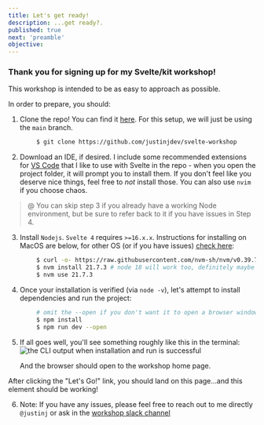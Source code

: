 ```yaml
---
title: Let's get ready!
description: ...get ready?.
published: true
next: 'preamble'
objective:
---
```


<script context="module">
        import Count from "$lib/components/examples/Count.svelte";
        export { Count };
</script>

### Thank you for signing up for my Svelte/kit workshop!

This workshop is intended to be as easy to approach as possible.

In order to prepare, you should:

1. Clone the repo! You can find it [here](https://github.com/justinjdev/svelte-workshop). For this setup, we will just be using the `main` branch. 

```bash
        $ git clone https://github.com/justinjdev/svelte-workshop
```

2. Download an IDE, if desired. I include some recommended extensions for [VS Code](https://code.visualstudio.com/download) that I like to use with Svelte in the repo - when you open the project folder, it will prompt you to install them. If you don't feel like you deserve nice things, feel free to _not_ install those. You can also use `nvim` if you choose chaos.

> @ You can skip step 3 if you already have a working Node environment, but be sure to refer back to it if you have issues in Step 4.

3. Install `Nodejs`. `Svelte 4` requires `>=16.x.x`. Instructions for installing on MacOS are below, for other OS (or if you have issues) [check here](https://github.com/nvm-sh/nvm?tab=readme-ov-file#install--update-script):

```bash
        $ curl -o- https://raw.githubusercontent.com/nvm-sh/nvm/v0.39.7/install.sh | bash
        $ nvm install 21.7.3 # node 18 will work too, definitely maybe
        $ nvm use 21.7.3
```

4. Once your installation is verified (via `node -v`), let's attempt to install dependencies and run the project:

```bash
        # omit the --open if you don't want it to open a browser window for you!
        $ npm install
        $ npm run dev --open
```

5. If all goes well, you'll see something roughly like this in the terminal:  
   ![the CLI output when installation and run is successful](/assets/successful_install.png)

   And the browser should open to the workshop home page.

After clicking the "Let's Go!" link, you should land on this page...and this element should be working!
<Count />

6. Note: If you have any issues, please feel free to reach out to me directly `@justinj` or ask in the [workshop slack channel](https://ziprecruiter.slack.com/archives/C07677N2KH7)
